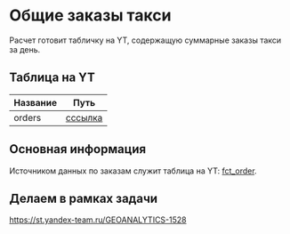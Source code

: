 # Общие заказы такси
Расчет готовит табличку на YT, содержащую суммарные заказы такси за день.

## Таблица на YT
| Название | Путь |
|---|---|
| orders | [cссылка](//home/maps/analytics/reports/money/taxi-total-orders/orders) |


## Основная информация
Источником данных по заказам служит таблица на YT: [fct_order](https://yt.yandex-team.ru/hahn/navigation?sort=asc-false,field-name&path=//home/taxi-dwh/cdm/marketplace/fct_order).

## Делаем в рамках задачи
https://st.yandex-team.ru/GEOANALYTICS-1528
